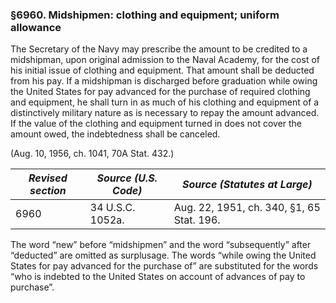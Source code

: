 ### §6960. Midshipmen: clothing and equipment; uniform allowance ###

The Secretary of the Navy may prescribe the amount to be credited to a midshipman, upon original admission to the Naval Academy, for the cost of his initial issue of clothing and equipment. That amount shall be deducted from his pay. If a midshipman is discharged before graduation while owing the United States for pay advanced for the purchase of required clothing and equipment, he shall turn in as much of his clothing and equipment of a distinctively military nature as is necessary to repay the amount advanced. If the value of the clothing and equipment turned in does not cover the amount owed, the indebtedness shall be canceled.

(Aug. 10, 1956, ch. 1041, 70A Stat. 432.)

|*Revised section*|*Source (U.S. Code)*|      *Source (Statutes at Large)*       |
|-----------------|--------------------|-----------------------------------------|
|      6960       |  34 U.S.C. 1052a.  |Aug. 22, 1951, ch. 340, §1, 65 Stat. 196.|

The word “new” before “midshipmen” and the word “subsequently” after “deducted” are omitted as surplusage. The words “while owing the United States for pay advanced for the purchase of” are substituted for the words “who is indebted to the United States on account of advances of pay to purchase”.